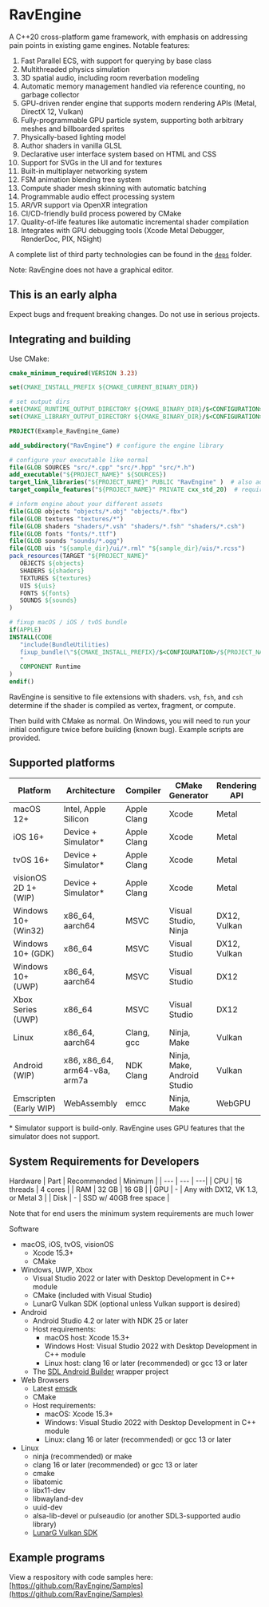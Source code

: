 # RavEngine
A C++20 cross-platform game framework, with emphasis on addressing pain points in existing game engines. Notable features:
1. Fast Parallel ECS, with support for querying by base class
2. Multithreaded physics simulation
3. 3D spatial audio, including room reverbation modeling
4. Automatic memory management handled via reference counting, no garbage collector
5. GPU-driven render engine that supports modern rendering APIs (Metal, DirectX 12, Vulkan)
6. Fully-programmable GPU particle system, supporting both arbitrary meshes and billboarded sprites
7. Physically-based lighting model
8. Author shaders in vanilla GLSL
9. Declarative user interface system based on HTML and CSS
10. Support for SVGs in the UI and for textures
11. Built-in multiplayer networking system 
12. FSM animation blending tree system
13. Compute shader mesh skinning with automatic batching
14. Programmable audio effect processing system
15. AR/VR support via OpenXR integration
16. CI/CD-friendly build process powered by CMake
17. Quality-of-life features like automatic incremental shader compilation
18. Integrates with GPU debugging tools (Xcode Metal Debugger, RenderDoc, PIX, NSight)

A complete list of third party technologies can be found in the [`deps`](https://github.com/RavEngine/RavEngine/tree/master/deps) folder.

Note: RavEngine does not have a graphical editor.

## This is an early alpha
Expect bugs and frequent breaking changes. Do not use in serious projects. 

## Integrating and building
Use CMake:
```cmake
cmake_minimum_required(VERSION 3.23)

set(CMAKE_INSTALL_PREFIX ${CMAKE_CURRENT_BINARY_DIR})

# set output dirs
set(CMAKE_RUNTIME_OUTPUT_DIRECTORY ${CMAKE_BINARY_DIR}/$<CONFIGURATION>)
set(CMAKE_LIBRARY_OUTPUT_DIRECTORY ${CMAKE_BINARY_DIR}/$<CONFIGURATION>)

PROJECT(Example_RavEngine_Game)

add_subdirectory("RavEngine") # configure the engine library

# configure your executable like normal
file(GLOB SOURCES "src/*.cpp" "src/*.hpp" "src/*.h")
add_executable("${PROJECT_NAME}" ${SOURCES})
target_link_libraries("${PROJECT_NAME}" PUBLIC "RavEngine" )  # also adds header includes
target_compile_features("${PROJECT_NAME}" PRIVATE cxx_std_20)  # require C++20

# inform engine about your different assets
file(GLOB objects "objects/*.obj" "objects/*.fbx")
file(GLOB textures "textures/*")
file(GLOB shaders "shaders/*.vsh" "shaders/*.fsh" "shaders/*.csh")
file(GLOB fonts "fonts/*.ttf")
file(GLOB sounds "sounds/*.ogg")
file(GLOB uis "${sample_dir}/ui/*.rml" "${sample_dir}/uis/*.rcss")
pack_resources(TARGET "${PROJECT_NAME}" 
   OBJECTS ${objects}
   SHADERS ${shaders}
   TEXTURES ${textures}
   UIS ${uis}
   FONTS ${fonts}
   SOUNDS ${sounds}
)

# fixup macOS / iOS / tvOS bundle
if(APPLE)
INSTALL(CODE 
   "include(BundleUtilities)
   fixup_bundle(\"${CMAKE_INSTALL_PREFIX}/$<CONFIGURATION>/${PROJECT_NAME}.app\" \"\" \"\")
   " 
   COMPONENT Runtime
)
endif()
```
RavEngine is sensitive to file extensions with shaders. `vsh`, `fsh`, and `csh` determine if the shader is compiled as vertex, fragment, or compute.

Then build with CMake as normal. On Windows, you will need to run your initial configure twice before building (known bug). Example scripts are provided. 

## Supported platforms
| Platform | Architecture | Compiler | CMake Generator | Rendering API |
| --- | --- | --- | --- | --- |
| macOS 12+ | Intel, Apple Silicon | Apple Clang | Xcode | Metal |
| iOS 16+ | Device + Simulator* | Apple Clang | Xcode | Metal |
| tvOS 16+ | Device + Simulator* | Apple Clang | Xcode | Metal |
| visionOS 2D 1+ (WIP) | Device + Simulator* | Apple Clang | Xcode | Metal |
| Windows 10+ (Win32) | x86_64, aarch64 | MSVC | Visual Studio, Ninja | DX12, Vulkan |
| Windows 10+ (GDK) | x86_64 | MSVC | Visual Studio | DX12, Vulkan |
| Windows 10+ (UWP) | x86_64, aarch64 | MSVC | Visual Studio | DX12 |
| Xbox Series (UWP) | x86_64 | MSVC | Visual Studio | DX12 |
| Linux | x86_64, aarch64 | Clang, gcc | Ninja, Make | Vulkan |
| Android (WIP) | x86, x86_64, arm64-v8a, arm7a | NDK Clang | Ninja, Make, Android Studio | Vulkan |
| Emscripten (Early WIP) | WebAssembly | emcc | Ninja, Make | WebGPU |

\* Simulator support is build-only. RavEngine uses GPU features that the simulator does not support.

## System Requirements for Developers
Hardware 
| Part | Recommended | Minimum |
| --- | --- | ---|
| CPU | 16 threads | 4 cores |
| RAM | 32 GB | 16 GB |
| GPU | - | Any with DX12, VK 1.3, or Metal 3 |
| Disk | - | SSD w/ 40GB free space |

Note that for end users the minimum system requirements are much lower

Software
- macOS, iOS, tvOS, visionOS
   - Xcode 15.3+
   - CMake
- Windows, UWP, Xbox
   - Visual Studio 2022 or later with Desktop Development in C++ module
   - CMake (included with Visual Studio)
   - LunarG Vulkan SDK (optional unless Vulkan support is desired)
- Android
   - Android Studio 4.2 or later with NDK 25 or later
   - Host requirements:
      - macOS host: Xcode 15.3+
	  - Windows Host: Visual Studio 2022 with Desktop Development in C++ module
      - Linux host: clang 16 or later (recommended) or gcc 13 or later
   - The [SDL Android Builder](https://github.com/Ravbug/sdl-android-builder/) wrapper project
- Web Browsers
   - Latest [emsdk](https://github.com/emscripten-core/emsdk)
   - CMake
   - Host requirements:
      - macOS: Xcode 15.3+
      - Windows: Visual Studio 2022 with Desktop Development in C++ module
      - Linux: clang 16 or later (recommended) or gcc 13 or later 
- Linux
   - ninja (recommended) or make
   - clang 16 or later (recommended) or gcc 13 or later
   - cmake
   - libatomic
   - libx11-dev
   - libwayland-dev
   - uuid-dev
   - alsa-lib-devel or pulseaudio (or another SDL3-supported audio library)
   - [LunarG Vulkan SDK](https://www.lunarg.com/vulkan-sdk/)


## Example programs
View a respository with code samples here: [https://github.com/RavEngine/Samples](https://github.com/RavEngine/Samples)
